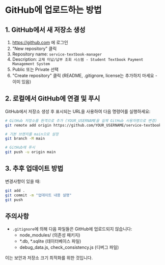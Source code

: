 # GitHub에 업로드하는 방법

## 1. GitHub에서 새 저장소 생성
1. https://github.com 에 로그인
2. "New repository" 클릭
3. Repository name: `service-textbook-manager`
4. Description: `교재 미납/납부 조회 시스템 - Student Textbook Payment Management System`
5. Public 또는 Private 선택
6. "Create repository" 클릭 (README, .gitignore, license는 추가하지 마세요 - 이미 있음)

## 2. 로컬에서 GitHub에 연결 및 푸시
GitHub에서 저장소 생성 후 표시되는 URL을 사용하여 다음 명령어를 실행하세요:

```bash
# GitHub 저장소를 원격으로 추가 (YOUR_USERNAME을 실제 GitHub 사용자명으로 변경)
git remote add origin https://github.com/YOUR_USERNAME/service-textbook-manager.git

# 기본 브랜치를 main으로 설정
git branch -M main

# GitHub에 푸시
git push -u origin main
```

## 3. 추후 업데이트 방법
변경사항이 있을 때:
```bash
git add .
git commit -m "업데이트 내용 설명"
git push
```

## 주의사항
- `.gitignore`에 의해 다음 파일들은 GitHub에 업로드되지 않습니다:
  - node_modules/ (의존성 패키지)
  - *.db, *.sqlite (데이터베이스 파일)
  - debug_data.js, check_consistency.js (디버그 파일)
  
이는 보안과 저장소 크기 최적화를 위한 것입니다.
